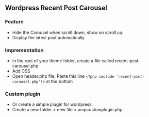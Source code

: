 ## Wordpress Recent Post Carousel 
### Feature 
* Hide the Carousel when scroll down, show on scroll up. 
* Display the latest post automatically 

### Imprementation
* In the root of your theme folder, create a file called recent-post-carousel.php 
* Add CSS 
* Open header.php file, Paste this line  ```<?php include 'recent-post-carousel.php'?>``` at the bottom 

### Custom plugin 
* Or create a simple plugin for wordpress.
* Create a new folder > new file > ampcustomplugin.php 

